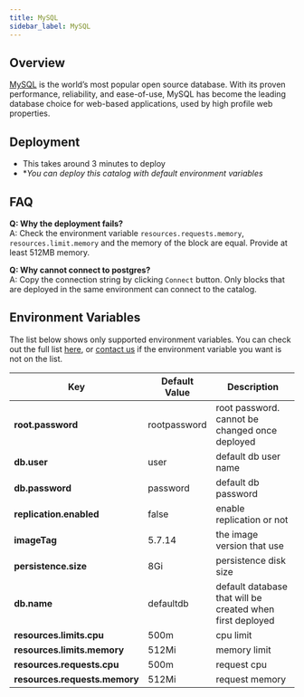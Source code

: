 ```yaml
---
title: MySQL
sidebar_label: MySQL
---
```


## Overview

[MySQL](https://www.mysql.com/) is the world’s most popular open source database. With its proven performance, reliability, and ease-of-use, MySQL has become the leading database choice for web-based applications, used by high profile web properties.

## Deployment

- This takes around 3 minutes to deploy
- **You can deploy this catalog with default environment variables*

## FAQ

**Q: Why the deployment fails?**  
A: Check the environment variable `resources.requests.memory`, `resources.limit.memory` and the memory of the block are equal. Provide at least 512MB memory.

**Q: Why cannot connect to postgres?**  
A: Copy the connection string by clicking `Connect` button. Only blocks that are deployed in the same environment can connect to the catalog.


## Environment Variables

The list below shows only supported environment variables. You can check out the full list [here](https://github.com/kintohub/kinto-catalog/tree/master/mysql#configuration), or [contact us](https://discord.gg/QVgqWuw) if the environment variable you want is not on the list.


| Key        | Default Value           | Description  |
| ---  | --- | --- |
| **root.password** |  rootpassword | root password. cannot be changed once deployed |
| **db.user**     | user      |  default db user name |
| **db.password** |  password  |  default db password |
| **replication.enabled** |  false  | enable replication or not  |
| **imageTag** |  5.7.14  |  the image version that use |
| **persistence.size** |  8Gi  |  persistence disk size |
| **db.name** |  defaultdb  |  default database that will be created when first deployed |
| **resources.limits.cpu** |  500m  |  cpu limit |
| **resources.limits.memory** |  512Mi  |  memory limit |
| **resources.requests.cpu** |  500m  |  request cpu|
| **resources.requests.memory** |  512Mi  |  request memory |
